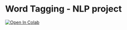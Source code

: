 # Word Tagging - NLP project


[![Open In Colab](https://colab.research.google.com/assets/colab-badge.svg)](https://colab.research.google.com/github/younik/pos-tagging/blob/main/pos-tagging/pos-tagging.ipynb)
